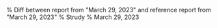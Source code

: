 % Diff between report from "March 29, 2023" and reference report from "March 29, 2023"
% Strudy
% March 29, 2023


